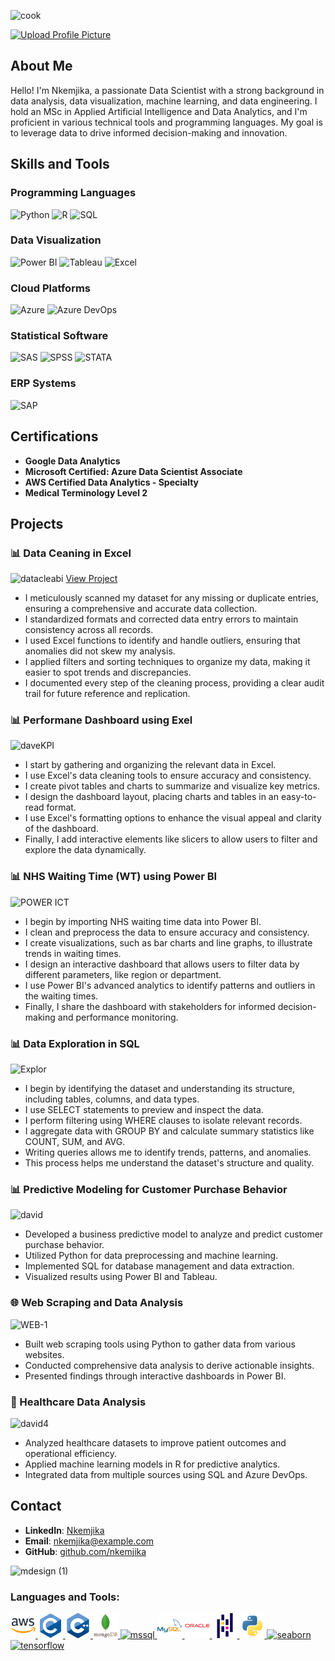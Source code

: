 

![cook](https://github.com/nkemdata/abc/assets/119932254/03a8f689-80a0-45e1-afad-974b2a73bdda)


[![Upload Profile Picture](https://img.shields.io/badge/Upload%20Profile%20Picture-blue?style=for-the-badge)](https://github.com/yourusername/yourrepository/upload/main)


## About Me
Hello! I'm Nkemjika, a passionate Data Scientist with a strong background in data analysis, data visualization, machine learning, and data engineering. I hold an MSc in Applied Artificial Intelligence and Data Analytics, and I'm proficient in various technical tools and programming languages. My goal is to leverage data to drive informed decision-making and innovation.

## Skills and Tools
### Programming Languages
![Python](https://img.shields.io/badge/Python-3776AB?style=for-the-badge&logo=python&logoColor=white)
![R](https://img.shields.io/badge/R-276DC3?style=for-the-badge&logo=r&logoColor=white)
![SQL](https://img.shields.io/badge/SQL-4479A1?style=for-the-badge&logo=postgresql&logoColor=white)

### Data Visualization
![Power BI](https://img.shields.io/badge/Power%20BI-F2C811?style=for-the-badge&logo=power%20bi&logoColor=black)
![Tableau](https://img.shields.io/badge/Tableau-E97627?style=for-the-badge&logo=tableau&logoColor=white)
![Excel](https://img.shields.io/badge/Excel-217346?style=for-the-badge&logo=microsoft%20excel&logoColor=white)

### Cloud Platforms
![Azure](https://img.shields.io/badge/Azure-0078D4?style=for-the-badge&logo=microsoft%20azure&logoColor=white)
![Azure DevOps](https://img.shields.io/badge/Azure%20DevOps-0078D4?style=for-the-badge&logo=azure%20devops&logoColor=white)

### Statistical Software
![SAS](https://img.shields.io/badge/SAS-B8385A?style=for-the-badge&logo=sas&logoColor=white)
![SPSS](https://img.shields.io/badge/SPSS-1C4E80?style=for-the-badge&logo=ibm&logoColor=white)
![STATA](https://img.shields.io/badge/STATA-1C4E80?style=for-the-badge&logo=stata&logoColor=white)

### ERP Systems
![SAP](https://img.shields.io/badge/SAP-0FAAFF?style=for-the-badge&logo=sap&logoColor=white)


## Certifications

- **Google Data Analytics**
- **Microsoft Certified: Azure Data Scientist Associate**
- **AWS Certified Data Analytics - Specialty**
- **Medical Terminology Level 2**

## Projects

### 📊 Data Ceaning in Excel
![datacleabi](https://github.com/nkemdata/portfolio/assets/119932254/852b114b-4c2d-42f3-8cc5-3259b69a2149)
 [View Project](https://github.com/nkemdata/portfolio/blob/main/sales_data_cleaned.xlsx)
- I meticulously scanned my dataset for any missing or duplicate entries, ensuring a comprehensive and accurate data collection.
- I standardized formats and corrected data entry errors to maintain consistency across all records.
- I used Excel functions to identify and handle outliers, ensuring that anomalies did not skew my analysis.
- I applied filters and sorting techniques to organize my data, making it easier to spot trends and discrepancies.
- I documented every step of the cleaning process, providing a clear audit trail for future reference and replication.



### 📊 Performane Dashboard using Exel
![daveKPI](https://github.com/nkemdata/portfolio/assets/119932254/85abb176-e96a-4122-aa96-f3d0185a15c7)

- I start by gathering and organizing the relevant data in Excel.
- I use Excel's data cleaning tools to ensure accuracy and consistency.
- I create pivot tables and charts to summarize and visualize key metrics.
- I design the dashboard layout, placing charts and tables in an easy-to-read format.
- I use Excel's formatting options to enhance the visual appeal and clarity of the dashboard.
- Finally, I add interactive elements like slicers to allow users to filter and explore the data dynamically.

### 📊 NHS Waiting Time (WT) using Power BI
![POWER ICT](https://github.com/nkemdata/portfolio/assets/119932254/af63452c-b1d6-4847-916b-850ac8332261)
- I begin by importing NHS waiting time data into Power BI.
- I clean and preprocess the data to ensure accuracy and consistency.
- I create visualizations, such as bar charts and line graphs, to illustrate trends in waiting times.
- I design an interactive dashboard that allows users to filter data by different parameters, like region or department.
- I use Power BI's advanced analytics to identify patterns and outliers in the waiting times.
- Finally, I share the dashboard with stakeholders for informed decision-making and performance monitoring.

### 📊 Data Exploration in SQL
![Explor](https://github.com/nkemdata/portfolio/assets/119932254/83f3ce61-e601-4537-a77f-ebed9f1239ef)
- I begin by identifying the dataset and understanding its structure, including tables, columns, and data types.
- I use SELECT statements to preview and inspect the data.
- I perform filtering using WHERE clauses to isolate relevant records.
- I aggregate data with GROUP BY and calculate summary statistics like COUNT, SUM, and AVG.
- Writing queries allows me to identify trends, patterns, and anomalies.
- This process helps me understand the dataset's structure and quality.

### 📊 Predictive Modeling for Customer Purchase Behavior
![david](https://github.com/nkemdata/portfolio/assets/119932254/cad00b29-be74-4660-8692-594bdb356d80)
- Developed a business predictive model to analyze and predict customer purchase behavior.
- Utilized Python for data preprocessing and machine learning.
- Implemented SQL for database management and data extraction.
- Visualized results using Power BI and Tableau.

### 🌐 Web Scraping and Data Analysis
![WEB-1](https://github.com/nkemdata/portfolio/assets/119932254/a4f7d915-0229-4828-ac91-62cd32875174)
- Built web scraping tools using Python to gather data from various websites.
- Conducted comprehensive data analysis to derive actionable insights.
- Presented findings through interactive dashboards in Power BI.

### 🏥 Healthcare Data Analysis
![david4](https://github.com/nkemdata/portfolio/assets/119932254/e51d8f3f-2d6c-4264-881f-e3c3d8d0dc9e)
- Analyzed healthcare datasets to improve patient outcomes and operational efficiency.
- Applied machine learning models in R for predictive analytics.
- Integrated data from multiple sources using SQL and Azure DevOps.


## Contact
- **LinkedIn**: [Nkemjika](https://www.linkedin.com/in/nkemjika)
- **Email**: [nkemjika@example.com](nwanebu.nkemjikai@gmail..com)
- **GitHub**: [github.com/nkemjika](https://github.com/nkemjika)

![mdesign (1)](https://github.com/nkemdata/portfolio/assets/119932254/5e1cc012-f852-4e28-aeb0-13c3f01263da)


<p align="left">
</p>

<h3 align="left">Languages and Tools:</h3>
<p align="left"> <a href="https://aws.amazon.com" target="_blank" rel="noreferrer"> <img src="https://raw.githubusercontent.com/devicons/devicon/master/icons/amazonwebservices/amazonwebservices-original-wordmark.svg" alt="aws" width="40" height="40"/> </a> <a href="https://www.cprogramming.com/" target="_blank" rel="noreferrer"> <img src="https://raw.githubusercontent.com/devicons/devicon/master/icons/c/c-original.svg" alt="c" width="40" height="40"/> </a> <a href="https://www.w3schools.com/cpp/" target="_blank" rel="noreferrer"> <img src="https://raw.githubusercontent.com/devicons/devicon/master/icons/cplusplus/cplusplus-original.svg" alt="cplusplus" width="40" height="40"/> </a> <a href="https://www.mongodb.com/" target="_blank" rel="noreferrer"> <img src="https://raw.githubusercontent.com/devicons/devicon/master/icons/mongodb/mongodb-original-wordmark.svg" alt="mongodb" width="40" height="40"/> </a> <a href="https://www.microsoft.com/en-us/sql-server" target="_blank" rel="noreferrer"> <img src="https://www.svgrepo.com/show/303229/microsoft-sql-server-logo.svg" alt="mssql" width="40" height="40"/> </a> <a href="https://www.mysql.com/" target="_blank" rel="noreferrer"> <img src="https://raw.githubusercontent.com/devicons/devicon/master/icons/mysql/mysql-original-wordmark.svg" alt="mysql" width="40" height="40"/> </a> <a href="https://www.oracle.com/" target="_blank" rel="noreferrer"> <img src="https://raw.githubusercontent.com/devicons/devicon/master/icons/oracle/oracle-original.svg" alt="oracle" width="40" height="40"/> </a> <a href="https://pandas.pydata.org/" target="_blank" rel="noreferrer"> <img src="https://raw.githubusercontent.com/devicons/devicon/2ae2a900d2f041da66e950e4d48052658d850630/icons/pandas/pandas-original.svg" alt="pandas" width="40" height="40"/> </a> <a href="https://www.python.org" target="_blank" rel="noreferrer"> <img src="https://raw.githubusercontent.com/devicons/devicon/master/icons/python/python-original.svg" alt="python" width="40" height="40"/> </a> <a href="https://seaborn.pydata.org/" target="_blank" rel="noreferrer"> <img src="https://seaborn.pydata.org/_images/logo-mark-lightbg.svg" alt="seaborn" width="40" height="40"/> </a> <a href="https://www.tensorflow.org" target="_blank" rel="noreferrer"> <img src="https://www.vectorlogo.zone/logos/tensorflow/tensorflow-icon.svg" alt="tensorflow" width="40" height="40"/> </a> </p>

